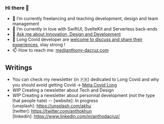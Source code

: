 ### Hi there 👋

<!--
**Akhu/Akhu** is a ✨ _special_ ✨ repository because its `README.md` (this file) appears on your GitHub profile.
-->
- 🔭 I’m currently freelancing and teaching development, design and team management
- 🌱 I’m currently in love with SwiftUI, SvelteKit and Serverless back-ends
- 💬 [Ask me about Innovation, Design and Development](https://twitter.com/anthokhun)
- 🦠 Long Covid developer are [welcome to discuss and share their experiences](https://covid-long-soutien.fr), stay strong ! 
- 📫 How to reach me: me@anthony-dacruz.com

## Writings 
- You can check my newsletter (in 🇫🇷) dedicated to Long Covid and why you should avoid getting Covid -> [Meta Covid Long](https://metacovidlong.substack.com/)
- *WIP* Creating a newsletter about Tech and Design
- *WIP* Creating a newsletter about personnal development (not the type that people hate)
--
[website]: In progress  
[unsplash]: https://unsplash.com/akhu   
[twitter]: https://twitter.com/anthokhun   
[linkedin]: https://www.linkedin.com/in/anthodacruz/

